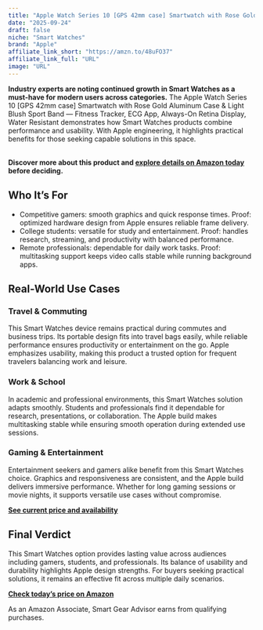 ```yaml
---
title: "Apple Watch Series 10 [GPS 42mm case] Smartwatch with Rose Gold Aluminum Case & Light Blush Sport Band — Fitness Tracker, ECG App, Always-On Retina Display, Water Resistant"
date: "2025-09-24"
draft: false
niche: "Smart Watches"
brand: "Apple"
affiliate_link_short: "https://amzn.to/48uFO37"
affiliate_link_full: "URL"
image: "URL"
---
```


<p><strong>Industry experts are noting continued growth in Smart Watches as a must-have for modern users across categories.</strong> The Apple Watch Series 10 [GPS 42mm case] Smartwatch with Rose Gold Aluminum Case & Light Blush Sport Band — Fitness Tracker, ECG App, Always-On Retina Display, Water Resistant demonstrates how Smart Watches products combine performance and usability. With Apple engineering, it highlights practical benefits for those seeking capable solutions in this space.</p>
<br>
<strong>Discover more about this product and <a href="https://amzn.to/48uFO37" rel="nofollow sponsored">explore details on Amazon today</a> before deciding.</strong>
<br>

<h2>Who It’s For</h2>
<ul>
  <li>Competitive gamers: smooth graphics and quick response times. Proof: optimized hardware design from Apple ensures reliable frame delivery.</li>
  <li>College students: versatile for study and entertainment. Proof: handles research, streaming, and productivity with balanced performance.</li>
  <li>Remote professionals: dependable for daily work tasks. Proof: multitasking support keeps video calls stable while running background apps.</li>
</ul>

<h2>Real-World Use Cases</h2>

<h3>Travel & Commuting</h3>
<p>This Smart Watches device remains practical during commutes and business trips. Its portable design fits into travel bags easily, while reliable performance ensures productivity or entertainment on the go. Apple emphasizes usability, making this product a trusted option for frequent travelers balancing work and leisure.</p>

<h3>Work & School</h3>
<p>In academic and professional environments, this Smart Watches solution adapts smoothly. Students and professionals find it dependable for research, presentations, or collaboration. The Apple build makes multitasking stable while ensuring smooth operation during extended use sessions.</p>

<h3>Gaming & Entertainment</h3>
<p>Entertainment seekers and gamers alike benefit from this Smart Watches choice. Graphics and responsiveness are consistent, and the Apple build delivers immersive performance. Whether for long gaming sessions or movie nights, it supports versatile use cases without compromise.</p>

<p><strong><a href="https://amzn.to/48uFO37" rel="nofollow sponsored">See current price and availability</a></strong></p>

<h2>Final Verdict</h2>
<p>This Smart Watches option provides lasting value across audiences including gamers, students, and professionals. Its balance of usability and durability highlights Apple design strengths. For buyers seeking practical solutions, it remains an effective fit across multiple daily scenarios.</p>

<p><strong><a href="https://amzn.to/48uFO37" rel="nofollow sponsored">Check today’s price on Amazon</a></strong></p>

<p>As an Amazon Associate, Smart Gear Advisor earns from qualifying purchases.</p>
